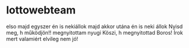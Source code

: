 # lottowebteam
elso
majd egyszer én is nekiállok
majd akkor utána én is neki állok
Nyisd meg, h működjön!!
megnyitottam nyugi
Köszi, h megnyitottad Boros!
Írok mert valamiért elvileg nem jó!